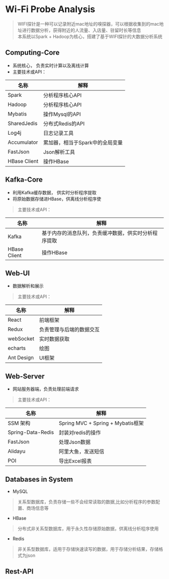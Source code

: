 # Wi-Fi Probe Analysis
> WIFI探针是一种可以记录附近mac地址的嗅探器，可以根据收集到的mac地址进行数据分析，获得附近的人流量、入店量、驻留时长等信息  
> 本系统以Spark + Hadoop为核心，搭建了基于WIFI探针的大数据分析系统

## Computing-Core
- 系统核心， 负责实时计算以及离线计算
- 主要技术或API：

名称 | 解释
----| ----|
Spark| 分析程序核心API
Hadoop | 分析程序核心API
Mybatis | 操作Mysql的API
SharedJedis | 分布式Redis的API
Log4j | 日志记录工具
Accumulator | 累加器，相当于Spark中的全局变量
FastJson | Json解析工具
HBase Client | 操作HBase
 

## Kafka-Core
- 利用Kafka缓存数据， 供实时分析程序提取
- 将原始数据存储进HBase，供离线分析程序使  

> 主要技术或API： 
>
 名称  |  解释  |
 ------|--------|
 Kafka |基于内存的消息队列，负责缓冲数据，供实时分析程序提取
 HBase Client | 操作HBase

## Web-UI
- 数据解析和展示
> 主要技术或API：

  名称 | 解释 |
  -----|-----|
  React| 前端框架
  Redux| 负责管理与后端的数据交互
  webSocket | 实时数据获取
  echarts | 绘图
  Ant Design | UI框架

## Web-Server
- 网站服务器端，负责处理前端请求
> 主要技术或API：

 名称 | 解释 |
 -----|-----|
 SSM 架构| Spring MVC + Spring + Mybatis框架
 Spring-Data-Redis | 封装对redis的操作
 FastJson| 处理Json数据
 Alidayu | 阿里大鱼，发送短信
 POI | 导出Excel报表
 
 
## Databases in System

 - MySQL
 
 > 关系型数据库，负责存储一些不会经常读取的数据,比如分析程序的参数配置、商场信息等
 
 - HBase
 > 分布式非关系型数据库，用于永久性存储原始数据，供离线分析程序使用
 
 - Redis
 > 非关系型数据库，适用于存储快速读写的数据，用于存储分析结果，存储格式为json
 
 
## Rest-API
